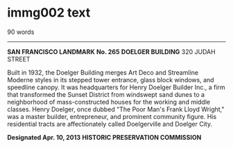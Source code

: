 # immg002 text

90 words

---

**SAN FRANCISCO LANDMARK**
**No. 265**
**DOELGER BUILDING**
320 JUDAH STREET

Built in 1932, the Doelger Building merges Art Deco and Streamline Moderne styles in its stepped tower entrance, glass block windows, and speedline canopy. It was headquarters for Henry Doelger Builder Inc., a firm that transformed the Sunset District from windswept sand dunes to a neighborhood of mass-constructed houses for the working and middle classes. Henry Doelger, once dubbed "The Poor Man's Frank Lloyd Wright," was a master builder, entrepreneur, and prominent community figure. His residential tracts are affectionately called Doelgerville and Doelger City.

**Designated Apr. 10, 2013**
**HISTORIC PRESERVATION COMMISSION**

